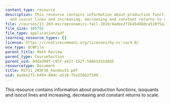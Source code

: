 ```yaml
---
content_type: resource
description: This resource contains information about production functions, isoquants
  and isocot lines and increasing, decreasing and constant returns to scale.
file: /courses/11-203-microeconomics-fall-2010/4adee271645488dca510f5a256b2f109_MIT11_203F10_handout5.pdf
file_size: 105792
file_type: application/pdf
learning_resource_types: []
license: https://creativecommons.org/licenses/by-nc-sa/4.0/
ocw_type: OCWFile
parent_title: Math Review
parent_type: CourseSection
parent_uid: 0ddad90f-c95f-a427-152f-568b1431d685
resourcetype: Document
title: MIT11_203F10_handout5.pdf
uid: 4adee271-6454-88dc-a510-f5a256b2f109
---
```

This resource contains information about production functions, isoquants and isocot lines and increasing, decreasing and constant returns to scale.